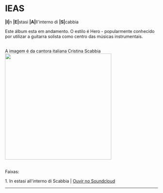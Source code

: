 # IEAS
<b>|I|</b>n <b>|E|</b>stasi <b>|A|</b>ll'interno di <b>|S|</b>cabbia

Este álbum esta em andamento. O estilo é Hero - popularmente conhecido por utilizar a guitarra solista como centro das músicas instrumentais.<BR>
<br>


A imagem é da cantora italiana Cristina Scabbia<br>
<img src="https://s1.postimg.org/7bskazj28f/IEAS.jpg" width="350" heigth="350"/>
<br>
<br>

<p>Faixas: </p>
<p>1. In estasi all'interno di Scabbia | <a href="https://soundcloud.com/kcemal-kesabel/in-estasi-allinterno-di-scabbia"> Ouvir no Soundcloud</a></p>

<hr>
